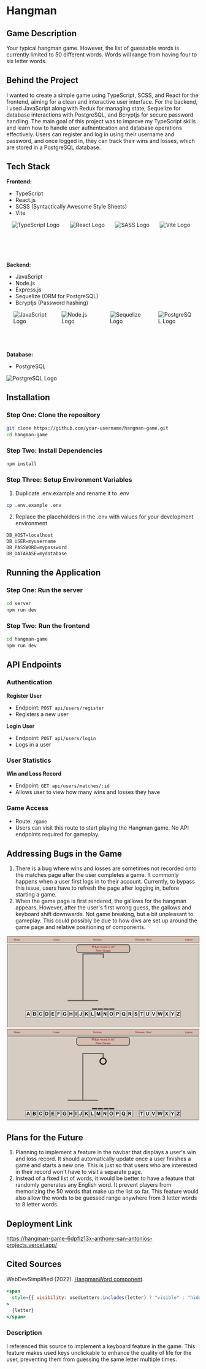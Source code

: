 # Hangman

## Game Description

Your typical hangman game. However, the list of guessable words is currently limited to 50 different words. Words will range from having four to six letter words.

## Behind the Project

I wanted to create a simple game using TypeScript, SCSS, and React for the frontend, aiming for a clean and interactive user interface. For the backend, I used JavaScript along with Redux for managing state, Sequelize for database interactions with PostgreSQL, and Bcryptjs for secure password handling. The main goal of this project was to improve my TypeScript skills and learn how to handle user authentication and database operations effectively. Users can register and log in using their username and password, and once logged in, they can track their wins and losses, which are stored in a PostgreSQL database.

## Tech Stack

**Frontend:**

- TypeScript
- React.js
- SCSS (Syntactically Awesome Style Sheets)
- Vite

<div style="display: flex; justify-content: space-around;">
    <img src='https://img.icons8.com/?size=100&id=bzf0DqjXFHIW&format=png&color=000000' alt="TypeScript Logo">
    <img src='https://img.icons8.com/?size=100&id=uJM6fQYqDaZK&format=png&color=000000' alt="React Logo">
    <img src='https://sass-lang.com/assets/img/styleguide/seal-color.png' width=90 height=90 alt="SASS Logo">
    <img src='https://upload.wikimedia.org/wikipedia/commons/f/f1/Vitejs-logo.svg' width=90 height=90 alt="Vite Logo">
</div>

**Backend:**

- JavaScript
- Node.js
- Express.js
- Sequelize (ORM for PostgreSQL)
- Bcryptjs (Password hashing)

<div style="display: flex; justify-content: space-around;">
    <img src='https://static.vecteezy.com/system/resources/previews/027/127/463/original/javascript-logo-javascript-icon-transparent-free-png.png' width=90 height=90 alt="JavaScript Logo">
    <img src='https://static-00.iconduck.com/assets.00/node-js-icon-227x256-913nazt0.png' width=90 height=90 alt="Node.js Logo">
    <img src='https://cdn.freebiesupply.com/logos/large/2x/sequelize-logo-png-transparent.png' width=90 height=90 alt="Sequelize Logo">
    <img src='https://img.icons8.com/?size=100&id=38561&format=png&color=000000' width=90 height=90 alt="PostgreSQL Logo">
</div>

**Database:**

- PostgreSQL

<img src='https://img.icons8.com/?size=100&id=38561&format=png&color=000000' width=90 height=90 alt="PostgreSQL Logo">

## Installation

### Step One: Clone the repository

```bash
git clone https://github.com/your-username/hangman-game.git
cd hangman-game
```

### Step Two: Install Dependencies

```bash
npm install
```

### Step Three: Setup Environment Variables

1. Duplicate .env.example and rename it to .env

```bash
cp .env.example .env
```

2. Replace the placeholders in the .env with values for your development environment

```plaintext
DB_HOST=localhost
DB_USER=myusername
DB_PASSWORD=mypassword
DB_DATABASE=mydatabase
```

## Running the Application

### Step One: Run the server

```bash
cd server
npm run dev
```

### Step Two: Run the frontend

```bash
cd hangman-game
npm run dev
```

## API Endpoints

### Authentication

**Register User**

- Endpoint: `POST api/users/register`
- Registers a new user

**Login User**

- Endpoint: `POST api/users/login`
- Logs in a user

### User Statistics

**Win and Loss Record**

- Endpoint: `GET api/users/matches/:id`
- Allows user to view how many wins and losses they have

### Game Access

- Route: `/game`
- Users can visit this route to start playing the Hangman game. No API endpoints required for gameplay.

## Addressing Bugs in the Game

1. There is a bug where wins and losses are sometimes not recorded onto the matches page after the user completes a game. It commonly happens when a user first logs in to their account. Currently, to bypass this issue, users have to refresh the page after logging in, before starting a game.
2. When the game page is first rendered, the gallows for the hangman appears. However, after the user's first wrong guess, the gallows and keyboard shift downwards. Not game breaking, but a bit unpleasant to gameplay. This could possibly be due to how divs are set up around the game page and relative positioning of components.

![Gallows before incorrect guess](src/assets/PreGuess.png)
![Gallows after incorrect guess](src/assets/PostGuess.png)

## Plans for the Future

1. Planning to implement a feature in the navbar that displays a user's win and loss record. It should automatically update once a user finishes a game and starts a new one. This is just so that users who are interested in their record won't have to visit a separate page.
2. Instead of a fixed list of words, it would be better to have a feature that randomly generates any English word. It prevent players from memorizing the 50 words that make up the list so far. This feature would also allow the words to be guessed range anywhere from 3 letter words to 8 letter words.

## Deployment Link

https://hangman-game-6dpflz13x-anthony-san-antonios-projects.vercel.app/

## Cited Sources

WebDevSimplified (2022). [HangmanWord component](https://github.com/WebDevSimplified/react-hangman/blob/main/src/HangmanWord.tsx).

```jsx
<span
  style={{ visibility: usedLetters.includes(letter) ? "visible" : "hidden" }}
>
  {letter}
</span>
```

### Description

I referenced this source to implement a keyboard feature in the game. This feature makes used keys unclickable to enhance the quality of life for the user, preventing them from guessing the same letter multiple times.
